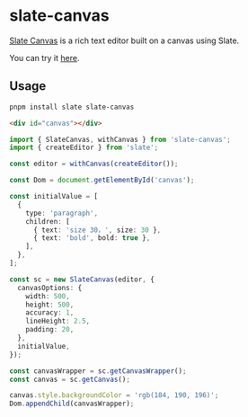 # slate-canvas
[Slate Canvas](https://github.com/YasinChan/slate-canvas) is a rich text editor built on a canvas using Slate.

You can try it [here](https://git.yasinchan.com/slate-canvas/).

## Usage
```bash
pnpm install slate slate-canvas
```

```html
<div id="canvas"></div>
```

```ts
import { SlateCanvas, withCanvas } from 'slate-canvas';
import { createEditor } from 'slate';

const editor = withCanvas(createEditor());

const Dom = document.getElementById('canvas');

const initialValue = [
  {
    type: 'paragraph',
    children: [
      { text: 'size 30，', size: 30 },
      { text: 'bold', bold: true },
    ],
  },
];

const sc = new SlateCanvas(editor, {
  canvasOptions: {
    width: 500,
    height: 500,
    accuracy: 1,
    lineHeight: 2.5,
    padding: 20,
  },
  initialValue,
});

const canvasWrapper = sc.getCanvasWrapper();
const canvas = sc.getCanvas();

canvas.style.backgroundColor = 'rgb(184, 190, 196)';
Dom.appendChild(canvasWrapper);
```
